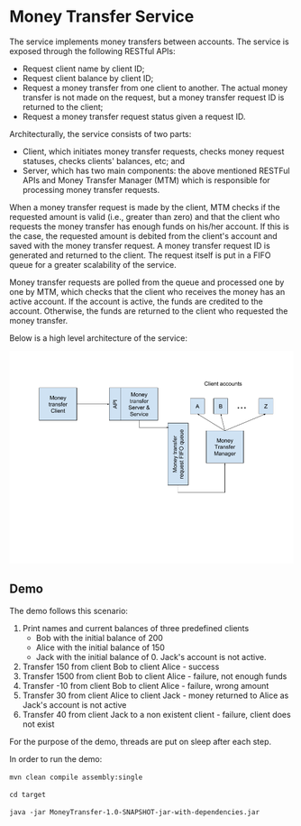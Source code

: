 # Money Transfer Service

The service implements money transfers between accounts. The service is exposed through the following RESTful APIs:

- Request client name by client ID;
- Request client balance by client ID;
- Request a money transfer from one client to another. The actual money transfer is not made on the request, but a money transfer request ID is returned to the client;
- Request a money transfer request status given a request ID.  

Architecturally, the service consists of two parts:

- Client, which initiates money transfer requests, checks money request statuses, checks clients' balances, etc; and
- Server, which has two main components: the above mentioned RESTFul APIs and Money Transfer Manager (MTM) which is responsible for processing money transfer requests.

When a money transfer request is made by the client, MTM checks if the requested amount is valid (i.e., greater than zero) and that the client who requests the money transfer has enough funds on his/her account. If this is the case, the requested amount is debited from the client's account and saved with the money transfer request. A money transfer request ID is generated and returned to the client. The request itself is put in a FIFO queue for a greater scalability of the service. 

Money transfer requests are polled from the queue and processed one by one by MTM, which checks that the client who receives the money has an active account. If the account is active, the funds are credited to the account. Otherwise, the funds are returned to the client who requested the money transfer.

Below is a high level architecture of the service:

![mts](https://github.com/zaihrayeu/money-transfer-service/blob/master/img/mts.png?raw=true)

## Demo
The demo follows this scenario:
1. Print names and current balances of three predefined clients
   * Bob with the initial balance of 200
   * Alice with the initial balance of 150
   * Jack with the initial balance of 0. Jack's account is not active.
2. Transfer 150 from client Bob to client Alice - success
3. Transfer 1500 from client Bob to client Alice - failure, not enough funds
4. Transfer -10 from client Bob to client Alice - failure, wrong amount
5. Transfer 30 from client Alice to client Jack - money returned to Alice as Jack's account is not active
6. Transfer 40 from client Jack to a non existent client - failure, client does not exist

For the purpose of the demo, threads are put on sleep after each step.

In order to run the demo:

`mvn clean compile assembly:single`

`cd target`

`java -jar MoneyTransfer-1.0-SNAPSHOT-jar-with-dependencies.jar`
